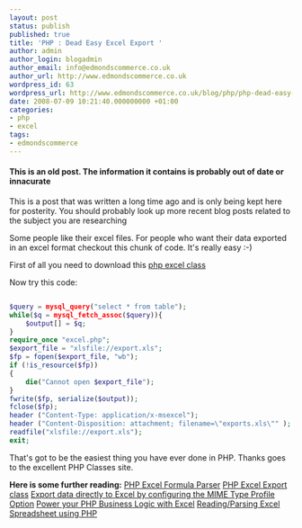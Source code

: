 ```yaml
---
layout: post
status: publish
published: true
title: 'PHP : Dead Easy Excel Export '
author: admin
author_login: blogadmin
author_email: info@edmondscommerce.co.uk
author_url: http://www.edmondscommerce.co.uk
wordpress_id: 63
wordpress_url: http://www.edmondscommerce.co.uk/blog/php/php-dead-easy-excel-export/
date: 2008-07-09 10:21:40.000000000 +01:00
categories:
- php
- excel
tags:
- edmondscommerce
---
```

<div class="oldpost"><h4>This is an old post. The information it contains is probably out of date or innacurate</h4>
<p>
This is a post that was written a long time ago and is only being kept here for posterity.
You should probably look up more recent blog posts related to the subject you are researching
</p>
</div>
Some people like their excel files. For people who want their data exported in an excel format checkout this chunk of code. It's really easy :-)

First of all you need to download this <a href="http://www.phpclasses.org/browse/package/1919.html" title="php excel" target="_blank">php excel class </a>

Now try this code:

```php

$query = mysql_query("select * from table");
while($q = mysql_fetch_assoc($query)){
	$output[] = $q;
}
require_once "excel.php";
$export_file = "xlsfile://export.xls";
$fp = fopen($export_file, "wb");
if (!is_resource($fp))
{
    die("Cannot open $export_file");
}
fwrite($fp, serialize($output));
fclose($fp);
header ("Content-Type: application/x-msexcel");
header ("Content-Disposition: attachment; filename=\"exports.xls\"" );
readfile("xlsfile://export.xls");
exit;

```

That's got to be the easiest thing you have ever done in PHP. Thanks goes to the excellent PHP Classes site.

<strong>Here is some further reading:</strong>
<a rel="nofollow" href="http://ewbi.blogs.com/develops/2007/05/php_excel_formu.html">PHP Excel Formula Parser</a>
<a rel="nofollow" href="http://chumby.net/2007/03/27/php-excel-export-class/">PHP Excel Export class</a>
<a rel="nofollow" href="http://www.oracleappsblog.com/index.php/weblog/comments/88/">Export data directly to Excel by configuring the MIME Type Profile Option</a>
<a rel="nofollow" href="http://blogs.vinuthomas.com/2008/06/07/power-your-php-business-logic-with-excel/">Power your PHP Business Logic with Excel</a>
<a rel="nofollow" href="http://amiworks.co.in/talk/readingparsing-excel-spreadsheet-using-php/">Reading/Parsing Excel Spreadsheet using PHP</a>
<a rel="nofollow" href="http://jaxn.org/article/2003/11/11/using-php-to-create-excel-spreadsheets/"></a>
